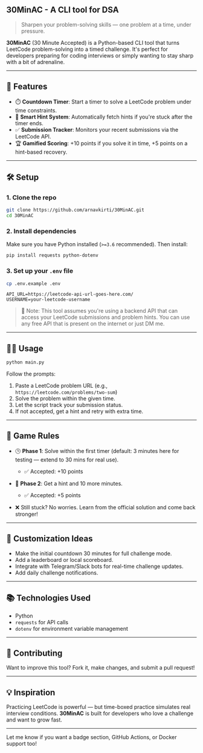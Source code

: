 ## 30MinAC - A CLI tool for DSA

> Sharpen your problem-solving skills — one problem at a time, under pressure.

**30MinAC** (30 Minute Accepted) is a Python-based CLI tool that turns LeetCode problem-solving into a timed challenge. It's perfect for developers preparing for coding interviews or simply wanting to stay sharp with a bit of adrenaline.

---

## 🚀 Features

* ⏱️ **Countdown Timer**: Start a timer to solve a LeetCode problem under time constraints.
* 🧠 **Smart Hint System**: Automatically fetch hints if you're stuck after the timer ends.
* ✅ **Submission Tracker**: Monitors your recent submissions via the LeetCode API.
* 🏆 **Gamified Scoring**: +10 points if you solve it in time, +5 points on a hint-based recovery.

---

## 🛠️ Setup

### 1. Clone the repo

```bash
git clone https://github.com/arnavkirti/30MinAC.git
cd 30MinAC
```

### 2. Install dependencies

Make sure you have Python installed (`>=3.6` recommended). Then install:

```bash
pip install requests python-dotenv
```

### 3. Set up your `.env` file

```bash
cp .env.example .env
```

```env
API_URL=https://leetcode-api-url-goes-here.com/
USERNAME=your-leetcode-username
```

> 📝 Note: This tool assumes you're using a backend API that can access your LeetCode submissions and problem hints. You can use any free API that is present on the internet or just DM me.  

---

## 🧑‍💻 Usage

```bash
python main.py
```

Follow the prompts:

1. Paste a LeetCode problem URL (e.g., `https://leetcode.com/problems/two-sum`)
2. Solve the problem within the given time.
3. Let the script track your submission status.
4. If not accepted, get a hint and retry with extra time.

---

## 🏁 Game Rules

* 🕒 **Phase 1**: Solve within the first timer (default: 3 minutes here for testing — extend to 30 mins for real use).

  * ✅ Accepted: +10 points
* 🧠 **Phase 2**: Get a hint and 10 more minutes.

  * ✅ Accepted: +5 points
* ❌ Still stuck? No worries. Learn from the official solution and come back stronger!

---

## 🧪 Customization Ideas

* Make the initial countdown 30 minutes for full challenge mode.
* Add a leaderboard or local scoreboard.
* Integrate with Telegram/Slack bots for real-time challenge updates.
* Add daily challenge notifications.

---

## 📚 Technologies Used

* Python
* `requests` for API calls
* `dotenv` for environment variable management

---

## 🤝 Contributing

Want to improve this tool? Fork it, make changes, and submit a pull request!

---

## 💡 Inspiration

Practicing LeetCode is powerful — but time-boxed practice simulates real interview conditions. **30MinAC** is built for developers who love a challenge and want to grow fast.

---

Let me know if you want a badge section, GitHub Actions, or Docker support too!
